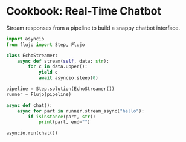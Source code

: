 # Cookbook: Real-Time Chatbot

Stream responses from a pipeline to build a snappy chatbot interface.

```python
import asyncio
from flujo import Step, Flujo

class EchoStreamer:
    async def stream(self, data: str):
        for c in data.upper():
            yield c
            await asyncio.sleep(0)

pipeline = Step.solution(EchoStreamer())
runner = Flujo(pipeline)

async def chat():
    async for part in runner.stream_async("hello"):
        if isinstance(part, str):
            print(part, end="")

asyncio.run(chat())
```
